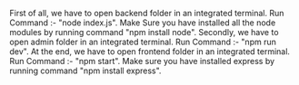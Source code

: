 First of all, we have to open backend folder in an integrated terminal. 
Run Command :- "node index.js". 
Make Sure you have installed all the node modules by running command "npm install node". 
Secondly, we have to open admin folder in an integrated terminal. 
Run Command :- "npm run dev". 
At the end, we have to open frontend folder in an integrated terminal. 
Run Command :- "npm start". 
Make sure you have installed express by running command "npm install express". 
 
